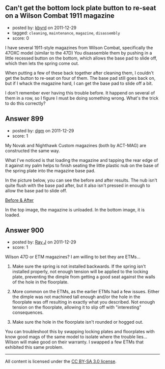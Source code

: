 ## Can't get the bottom lock plate button to re-seat on a Wilson Combat 1911 magazine

- posted by: [kbyrd](https://stackexchange.com/users/-1/37-kbyrd) on 2011-12-29
- tagged: `cleaning`, `maintenance`, `magazine`, `disassembly`
- score: 0

<p>I have several 1911-style magazines from Wilson Combat, specifically the 47OXC model (similar to the 47D) You disassemble them by pushing in a little recessed button on the bottom, which allows the base pad to slide off, which then lets the spring come out. </p>

<p>When putting a few of these back together after cleaning them, I couldn't get the button to re-seat on four of them. The base pad still goes back on, but if I whack the magazine hard, I can get the base pad to slide off a bit. </p>

<p>I don't remember ever having this trouble before. It happend on several of them in a row, so I figure I must be doing something wrong. What's the trick to do this correctly?</p>



## Answer 899

- posted by: [dgm](https://stackexchange.com/users/-1/78-dgm) on 2011-12-29
- score: 1

<p>My Novak and Nighthawk Custom magazines (both by ACT-MAG) are constructed the same way. </p>

<p>What I've noticed is that loading the magazine and tapping the rear edge of it against my palm helps to finish seating the little plastic nub on the base of the spring plate into the magazine base pad.</p>

<p>In the picture below, you can see the before and after results. The nub isn't quite flush with the base pad after, but it also isn't pressed in enough to allow the base pad to slide off.</p>

<p><a href="http://i.stack.imgur.com/Jpc5X.jpg" rel="nofollow">Before &amp; After</a></p>

<p>In the top image, the magazine is unloaded. In the bottom image, it is loaded.</p>



## Answer 900

- posted by: [Ray J](https://stackexchange.com/users/-1/166-ray-j) on 2011-12-29
- score: 1

<p>Wilson 47D or ETM magazines?  I am willing to bet they are ETMs...</p>

<ol>
<li><p>Make sure the spring is not installed backwards.  If the spring isn't installed properly, not enough tension will be applied to the locking plate, preventing the dimple from getting a good seat against the walls of the hole in the floorplate.</p></li>
<li><p>More common on the ETMs, as the earlier ETMs had a few issues.  Either the dimple was not machined tall enough and/or the hole in the floorplate was off resulting in exactly what you described.  Not enough tension on the floorplate, allowing it to slip off with "interesting" consequences.</p></li>
<li><p>Make sure the hole in the floorplate isn't rounded or hogged out.</p></li>
</ol>

<p>You can troubleshoot this by swapping locking plates and floorplates with know good mags of the same model to isolate where the trouble lies...  Wilson will make good on their warranty.  I swapped a few ETMs that exhibited this same problem.</p>




---

All content is licensed under the [CC BY-SA 3.0 license](https://creativecommons.org/licenses/by-sa/3.0/).
